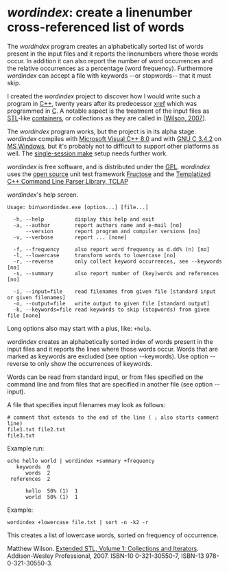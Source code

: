 # *wordindex*: create a linenumber cross-referenced list of words

The *wordindex* program creates an alphabetically sorted list of words present in the input files and it reports the linenumbers where those words occur. In addition it can also report the number of word occurrences and the relative occurrences as a percentage (word frequency). Furthermore *wordindex* can accept a file with keywords --or stopwords-- that it must skip.

I created the *wordindex* project to discover how I would write such a program in [C++](http://en.wikipedia.org/wiki/C%2B%2B), twenty years after its predecessor [xref](http://www.eld.leidenuniv.nl/~moene/Home/museum/software/xref/) which was programmed in  [C](http://en.wikipedia.org/wiki/C_%28programming_language%29). A notable aspect is the treatment of the input files as  [STL](http://en.wikipedia.org/wiki/Standard_Template_Library)-like [containers](http://en.wikipedia.org/wiki/Standard_Template_Library#Containers), or collections as they are called in [[Wilson, 2007](#wilson_2007)].

The *wordindex* program works, but the project is in its alpha stage. *wordindex* compiles with  [Microsoft Visual C++ 8.0](http://en.wikipedia.org/wiki/Visual_C%2B%2B) and with  [GNU C 3.4.2](http://en.wikipedia.org/wiki/GNU_C) on [MS Windows](http://en.wikipedia.org/wiki/Windows), but it's probably not to difficult to support other platforms as well. The [single-session make](http://www.xs4all.nl/~evbergen/nonrecursive-make.html) setup needs further work.

*wordindex* is free software, and is distributed under the [GPL](http://www.gnu.org/copyleft/gpl.html). *wordindex* uses the  [open source](http://opensource.org/) unit test framework  [Fructose](http://fructose.sourceforge.net/) and the [Templatized C++ Command Line Parser Library, TCLAP](http://tclap.sourceforge.net/)

*wordindex*'s help screen.

```Text
Usage: bin\wordindex.exe [option...] [file...]

  -h, --help          display this help and exit
  -a, --author        report authors name and e-mail [no]
      --version       report program and compiler versions [no]
  -v, --verbose       report ... [none]

  -f, --frequency     also report word frequency as d.dd% (n) [no]
  -l, --lowercase     transform words to lowercase [no]
  -r, --reverse       only collect keyword occurrences, see --keywords [no]
  -s, --summary       also report number of (key)words and references [no]

  -i, --input=file    read filenames from given file [standard input or given filenames]
  -o, --output=file   write output to given file [standard output]
  -k, --keywords=file read keywords to skip (stopwords) from given file [none]
```

Long options also may start with a plus, like: `+help`.

*wordindex* creates an alphabetically sorted index of words present in the input files and it reports the lines where those words occur. Words that are marked as keywords are excluded (see option --keywords). Use option --reverse to only show the occurrences of keywords.

Words can be read from standard input, or from files specified on the command line and from files that are specified in another file (see option --input).

A file that specifies input filenames may look as follows:

```Text
# comment that extends to the end of the line ( ; also starts comment line)
file1.txt file2.txt
file3.txt
```

Example run:

```Text
echo hello world | wordindex +summary +frequency
   keywords  0
      words  2
 references  2

      hello  50% (1)  1
      world  50% (1)  1
```

Example:

`wordindex +lowercase file.txt | sort -n -k2 -r`

This creates a list of lowercase words, sorted on frequency of occurrence.


<a name="wilson_2007">Matthew Wilson.</a>
[Extended STL, Volume 1: Collections and Iterators](http://www.extendedstl.com/). Addison-Wesley Professional, 2007. ISBN-10 0-321-30550-7, ISBN-13 978-0-321-30550-3.
